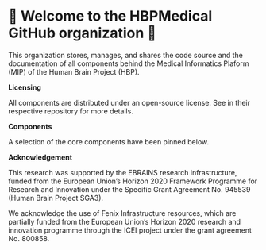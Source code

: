 # :wave: Welcome to the HBPMedical GitHub organization :wave:

This organization stores, manages, and shares the code source and the documentation of all components behind the Medical Informatics Plaform (MIP) of the Human Brain Project (HBP).

**Licensing**

All components are distributed under an open-source license. See in their respective repository for more details.

**Components**

A selection of the core components have been pinned below.


**Acknowledgement**

This research was supported by the EBRAINS research infrastructure, funded from the European Union’s Horizon 2020 Framework Programme for Research and Innovation under the Specific Grant Agreement No. 945539 (Human Brain Project SGA3).

We acknowledge the use of Fenix Infrastructure resources, which are partially funded from the European Union’s Horizon 2020 research and innovation programme through the ICEI project under the grant agreement No. 800858.
